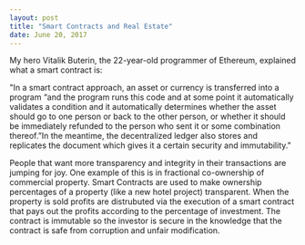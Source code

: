 ```yaml
---
layout: post
title: "Smart Contracts and Real Estate"
date: June 20, 2017
---
```


 My hero Vitalik Buterin, the 22-year-old programmer of Ethereum, explained what a smart contract is:

 "In a smart contract approach, an asset or currency is transferred into a program “and the program
  runs this code and at some point it automatically validates a condition and it automatically determines
  whether the asset should go to one person or back to the other person, or whether it should be immediately
  refunded to the person who sent it or some combination thereof.”In the meantime, the decentralized ledger
  also stores and replicates the document which gives it a certain security and immutability."

 People that want more transparency and integrity in their transactions are jumping for joy. One
 example of this is in fractional co-ownership of commercial property. Smart Contracts are used
 to make ownership percentages of a property (like a new hotel project) transparent. When the property is
 sold profits are distrubuted via the execution of a smart contract that pays out the profits according
 to the percentage of investment. The contract is immutable so the investor is secure in the
 knowledge that the contract is safe from corruption and unfair modification.


